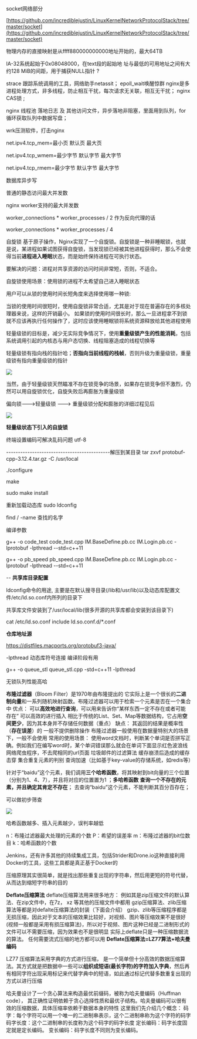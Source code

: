 socket网络部分

[https://github.com/incrediblejustin/LinuxKernelNetworkProtocolStack/tree/master/socket](https://github.com/incrediblejustin/LinuxKernelNetworkProtocolStack/tree/master/socket)

物理内存的直接映射是从ffff880000000000地址开始的，最大64TB

IA-32系统起始于0x08048000，在text段的起始地
址与最低的可用地址之间有大约128 MiB的间距，用于捕获NULL指针  ?

strace 跟踪系统调用的工具，网络助手netassit； epoll_wait唤醒惊群
nginx是多进程处理方式，非多线程，防止相互干扰，每次请求无关联，相互无干扰；
nginx CAS锁 ;

nginx 线程池  落地日志 及 其他访问文件，异步落地非阻塞，里面用到队列，for循环获取队列中数据写盘；

wrk压测软件，打击nginx

net.ipv4.tcp_mem=最小页 默认页  最大页

net.ipv4.tcp_wmem=最少字节 默认字节  最大字节

net.ipv4.tcp_rmem=最少字节 默认字节  最大字节

数据库异步写

普通的静态访问最大并发数

nginx  worker支持的最大并发数

worker_connections * worker_processes / 2
作为反向代理的话

worker_connections * worker_processes / 4


自旋锁
基于原子操作，Nginx实现了一个自旋锁。自旋锁是一种非睡眠锁，也就是说，某进程如果试图获得自旋锁，当发现锁已经被其他进程获得时，那么不会使得当前**进程进入睡眠**状态，而是始终保持进程在可执行状态。

要解决的问题：进程对共享资源的访问时间非常短，否则，不适合。

自旋锁使用场景：使用锁的进程不太希望自己进入睡眠状态

用户可以从锁的使用时间长短角度来选择使用哪一种锁:

当锁的使用时间很短时，使用自旋锁非常合适，尤其是对于现在普遍存在的多核处理器来说，这样的开销最小。 如果锁的使用时间很长时，那么一旦进程拿不到锁就不应该再执行任何操作了，这时应该使用睡眠锁将系统资源释放给其他进程使用

轻量级锁的目标是，减少无实际竞争情况下，使用**重量级锁产生的性能消耗**，包括系统调用引起的内核态与用户态切换、线程阻塞造成的线程切换等

轻量级锁有指向栈的指针哈；**否指向当前线程的栈帧**，否则升级为重量级锁，重量级锁有指向重量级锁的指针

![](https://img-blog.csdn.net/20170420102716139?watermark/2/text/aHR0cDovL2Jsb2cuY3Nkbi5uZXQvenF6X3pxeg==/font/5a6L5L2T/fontsize/400/fill/I0JBQkFCMA==/dissolve/70/gravity/SouthEast)



当然，由于轻量级锁天然瞄准不存在锁竞争的场景，如果存在锁竞争但不激烈，仍然可以用自旋锁优化，自旋失败后再膨胀为重量级锁

偏向锁--->轻量级锁 ---> 重量级锁分配和膨胀的详细过程见后

![](https://img-blog.csdn.net/20170419215511634?watermark/2/text/aHR0cDovL2Jsb2cuY3Nkbi5uZXQvenF6X3pxeg==/font/5a6L5L2T/fontsize/400/fill/I0JBQkFCMA==/dissolve/70/gravity/SouthEast)


**轻量级状态下引入的自旋锁**

终端设置编码可解决乱码问题 utf-8

--------------------------------------------解压到某目录
tar zxvf protobuf-cpp-3.12.4.tar.gz -C /usr/local 

./configure
 
make 
 
sudo make install

重新加载动态库
sudo ldconfig

find /  -name  查找的名字

编译参数

g++ -o code_test code_test.cpp IM.BaseDefine.pb.cc IM.Login.pb.cc -lprotobuf -lpthread  --std=c++11

g++ -o pb_speed pb_speed.cpp IM.BaseDefine.pb.cc IM.Login.pb.cc -lprotobuf -lpthread  --std=c++11

-- **共享库目录配置**

ldconfig命令的用途, 主要是在默认搜寻目录(/lib和/usr/lib)以及动态库配置文件/etc/ld.so.conf内所列的目录下

共享库文件安装到了/usr/local/lib(很多开源的共享库都会安装到该目录下)

cat /etc/ld.so.conf
include ld.so.conf.d/*.conf

**仓库地址源**

https://distfiles.macports.org/protobuf3-java/



-lpthread  动态库符号连接 编译阶段有用

g++ -o queue_stl queue_stl.cpp -std=c++11 -lpthread

无锁队列性能高哈

**布隆过滤器**（Bloom Filter）是1970年由布隆提出的
它实际上是一个很长的**二进制向量**和一系列随机映射函数。布隆过滤器可以用于检索一个元素是否在一个集合中
优点：
可以**高效地进行查询**，可以用来告诉你“某样东西一定不存在或者可能存在”
可以高效的进行插入
相比于传统的List、Set、Map等数据结构，它占用**空间更少**，因为其本身并不存储任何数据（重点）
缺点：
其返回的结果是概率性（**存在误差**）的
一般不提供删除操作
布隆过滤器一般使用在数据量特别大的场景下，一般不会使用
常用的使用场景：
使用word文档时，判断某个单词是否拼写正确。例如我们在编写word时，某个单词错误那么就会在单词下面显示红色波浪线
网络爬虫程序，不去爬相同的url页面
垃圾邮件的过滤算法
缓存崩溃后造成的缓存击穿
集合重复元素的判别
查询加速（比如基于key-value的存储系统，如redis等）

针对于“baidu”这个元素，我们调用**三个哈希函数**，将其映射到bit向量的三个位置（分别为1、4、7），并且将对应的位置置为1 ；**多哈希函数**
**查询一个不存在的元素，并且确定其肯定不存在**；
去查询“baidu”这个元素，不能判断其百分百存在；

可以做初步筛查

![](https://img-blog.csdnimg.cn/20200528231307761.png?x-oss-process=image/watermark,type_ZmFuZ3poZW5naGVpdGk,shadow_10,text_aHR0cHM6Ly9ibG9nLmNzZG4ubmV0L3FxXzQxNDUzMjg1,size_16,color_FFFFFF,t_70)


哈希函数越多、插入元素越少，误判率越低

n：布隆过滤器最大处理的元素的个数
P：希望的误差率
m：布隆过滤器的bit位数目
k：哈希函数的个数

Jenkins，还有许多其他的持续集成工具，包括Strider和Drone.io这种直接利用Docker的工具，这些工具都是真正基于Docker的


压缩原理其实很简单，就是找出那些重复出现的字符串，然后用更短的符号代替， 从而达到缩短字符串的目的

**Deflate压缩算法**
deflate压缩算法用来很多地方：
例如其是zip压缩文件的默认算法、在zip文件中，在7z， xz 等其他的压缩文件中都用
gzip压缩算法、zlib压缩算法等都是对defalte压缩算法的封装（下面会介绍）
gzip、zlib等压缩程序都是无损压缩，因此对于文本的压缩效果比较好，对视频、图片等压缩效果不是很好(视频一般都是采用有损压缩算法)，所以对于视频、图片这种已经是二进制形式的文件可以不需要压缩，因为效果也不是很明显
实际上deflate只是一种压缩数据流的算法。 任何需要流式压缩的地方都可以用
**Deflate压缩算法=LZ77算法+哈夫曼编码**

LZ77 压缩算法采用字典的方式进行压缩， 是一个简单但十分高效的数据压缩算法。其方式就是把数据中一些可以**组织成短语(最长字符)的字符加入字典**，然后再有相同字符出现采用标记来代替字典中的短语，如此通过标记代替多数重复出现的方式以进行压缩

哈夫曼设计了一个贪心算法来构造最优前缀码，被称为哈夫曼编码（Huffman code）， 其正确性证明依赖于贪心选择性质和最优子结构。哈夫曼编码可以很有效的压缩数据，具体压缩率依赖于数据本身的特性
这里我们先介绍几个概念：
码字：每个字符可以用一个唯一的二进制串表示，这个二进制串称为这个字符的码字
码字长度：这个二进制串的长度称为这个码字的码字长度
定长编码：码字长度固定就是定长编码。
变长编码：码字长度不同则为变长编码。






